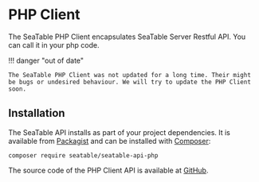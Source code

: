# PHP Client

The SeaTable PHP Client encapsulates SeaTable Server Restful API. You can call it in your php code.

!!! danger "out of date"

    The SeaTable PHP Client was not updated for a long time. Their might be bugs or undesired behaviour. We will try to update the PHP Client soon.

## Installation

The SeaTable API installs as part of your project dependencies. It is available from [Packagist](https://packagist.org/packages/seatable/seatable-api-php) and can be installed with [Composer](https://getcomposer.org/):

```
composer require seatable/seatable-api-php
```

The source code of the PHP Client API is available at [GitHub](https://github.com/seatable/seatable-api-php).
